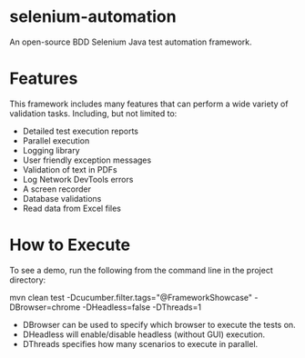 # selenium-automation
An open-source BDD Selenium Java test automation framework.

# Features

This framework includes many features that can perform a wide variety of validation tasks. Including, but not limited to:

- Detailed test execution reports
- Parallel execution
- Logging library
- User friendly exception messages
- Validation of text in PDFs
- Log Network DevTools errors
- A screen recorder
- Database validations
- Read data from Excel files

# How to Execute

To see a demo, run the following from the command line in the project directory:

mvn clean test -Dcucumber.filter.tags="@FrameworkShowcase" -DBrowser=chrome -DHeadless=false -DThreads=1

- DBrowser can be used to specify which browser to execute the tests on.
- DHeadless will enable/disable headless (without GUI) execution.
- DThreads specifies how many scenarios to execute in parallel.
